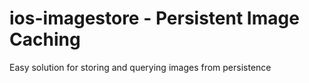 ios-imagestore - Persistent Image Caching
=========================

Easy solution for storing and querying images from persistence
